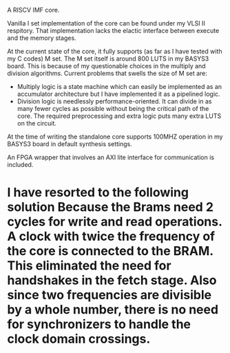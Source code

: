 A RISCV IMF core.

 Vanilla I set implementation of the core can be found under my VLSI II respitory. That implementation lacks the elactic interface between execute and the memory stages.

 At the current state of the core, it fully supports (as far as I have tested with my C codes) M set. The M set itself is around 800 LUTS in my BASYS3 board. This is because of my questionable choices in the multiply and division algorithms. Current problems that swells the size of M set are:
 - Multiply logic is a state machine which can easily be implemented as an accumulator architecture but I have implemented it as a pipelined logic.
 - Division logic is needlessly performance-oriented. It can divide in as many fewer cycles as possible without being the critical path of the core. The required preprocessing and extra logic puts many extra LUTS on the circuit.

At the time of writing the standalone core supports 100MHZ operation in my BASYS3 board in default synthesis settings.

An FPGA wrapper that involves an AXI lite interface for communication is included. 
# I have resorted to the following solution Because the Brams need 2 cycles for write and read operations. A clock with twice the frequency of the core is connected to the BRAM. This eliminated the need for handshakes in the fetch stage. Also since two frequencies are divisible by a whole number, there is no need for synchronizers to handle the clock domain crossings. 
